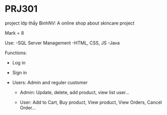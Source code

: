 # PRJ301
project lớp thầy BinhNV: A online shop about skincare project 

Mark = 8

Use:
 -SQL Server Management
 -HTML, CSS, JS
 -Java 
 
Functions:
- Log in

- Sign in


- Users: Admin and reguler customer


  + Admin: Update, delete, add product, view list user...


  + User: Add to Cart, Buy product, View product, View Orders, Cancel Order...


